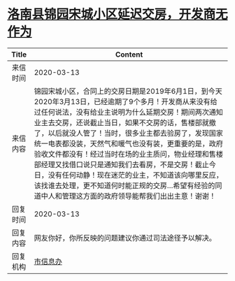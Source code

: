 # <a href="http://www.shangluo.gov.cn/zmhd/ldxxxx.jsp?urltype=leadermail.LeaderMailContentUrl&wbtreeid=1112&leadermailid=5729">洛南县锦园宋城小区延迟交房，开发商无作为</a>
|Title|Content|
|:---:|---|
|来信时间|2020-03-13|
|来信内容|锦园宋城小区，合同上的交房日期是2019年6月1日，到今天2020年3月13日，已经逾期了9个多月！开发商从来没有给过任何说法，没有给业主说明为什么延期交房！期间两次通知业主去交房，还说截止当日，如果不交房的话，售楼部就撤了，以后就没人管了！当时，很多业主都去验房了，发现国家统一电表都没装，天然气和暖气也没有装，更重要的是，政府验收文件都没有！经过当时在场的业主质问，物业经理和售楼部经理又找借口说只是通知我们去看房，不是交房！截止今日，没有任何动静！现在迷茫的业主，不知道该向哪里反应，该找谁去处理，更不知道何时能正规的交房…希望有经验的同道中人和管理这方面的政府领导能帮我们出出主意！谢谢！|
|回复时间|2020-03-13|
|回复内容|网友你好，你所反映的问题建议你通过司法途径予以解决。|
|回复机构|<a href="../../categories/agencies/市信息办.md">市信息办</a>|
